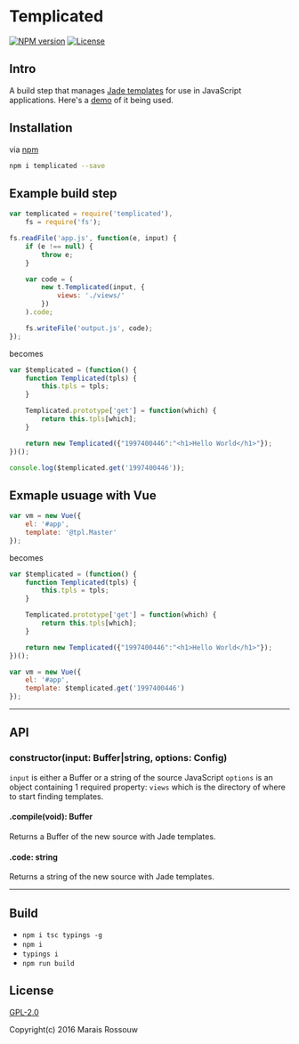 Templicated
===========

[![NPM version](https://img.shields.io/npm/v/templicated.svg?style=flat-square)](https://www.npmjs.com/package/templicated)
[![License](https://img.shields.io/npm/l/templicated.svg?style=flat-square)](https://github.com/maraisr/templicated/blob/master/LICENSE.md)

## Intro
A build step that manages [Jade templates](http://jade-lang.com/) for use in JavaScript applications. Here's a [demo](https://github.com/maraisr/waybackthen) of it being used.

## Installation
via [npm](https://www.npmjs.com/)

```sh
npm i templicated --save
```

## Example build step
```js
var templicated = require('templicated'),
	fs = require('fs');

fs.readFile('app.js', function(e, input) {
	if (e !== null) {
		throw e;
	}

	var code = (
		new t.Templicated(input, {
			views: './views/'
		})
	).code;

	fs.writeFile('output.js', code);
});
```

becomes

```js
var $templicated = (function() {
	function Templicated(tpls) {
		this.tpls = tpls;
	}

	Templicated.prototype['get'] = function(which) {
		return this.tpls[which];
	}

	return new Templicated({"1997400446":"<h1>Hello World</h1>"});
})();

console.log($templicated.get('1997400446'));
```

## Exmaple usuage with Vue
```js
var vm = new Vue({
	el: '#app',
	template: '@tpl.Master'
});
```

becomes

```js
var $templicated = (function() {
	function Templicated(tpls) {
		this.tpls = tpls;
	}

	Templicated.prototype['get'] = function(which) {
		return this.tpls[which];
	}

	return new Templicated({"1997400446":"<h1>Hello World</h1>"});
})();

var vm = new Vue({
	el: '#app',
	template: $templicated.get('1997400446')
});
```

---

## API

### constructor(input: Buffer|string, options: Config)
`input` is either a Buffer or a string of the source JavaScript
`options` is an object containing 1 required property: `views` which is the directory of where to start finding templates.

#### .compile(void): Buffer
Returns a Buffer of the new source with Jade templates.

#### .code: string
Returns a string of the new source with Jade templates.

---

## Build
- `npm i tsc typings -g`
- `npm i`
- `typings i`
- `npm run build`

## License
[GPL-2.0](https://github.com/maraisr/templicated/blob/master/LICENSE.md)

Copyright(c) 2016 Marais Rossouw

